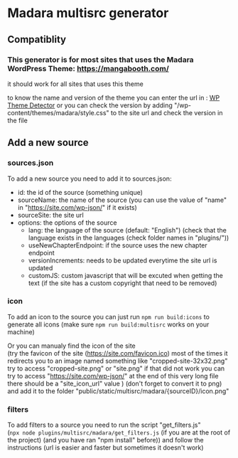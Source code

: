 # Madara multisrc generator

## Compatiblity

### This generator is for most sites that uses the Madara WordPress Theme: https://mangabooth.com/

it should work for all sites that uses this theme

to know the name and version of the theme you can enter the url in : [WP Theme Detector](https://www.wpthemedetector.com)
or you can check the version by adding "/wp-content/themes/madara/style.css"
to the site url and check the version in the file

## Add a new source

### sources.json

To add a new source you need to add it to sources.json:

- id: the id of the source (something unique)
- sourceName: the name of the source (you can use the value of "name" in "https://site.com/wp-json/" if it exists)
- sourceSite: the site url
- options: the options of the source
  - lang: the language of the source (default: "English") (check that the language
    exists in the languages (check folder names in "plugins/"))
  - useNewChapterEndpoint: if the source uses the new chapter endpoint
  - versionIncrements: needs to be updated everytime the site url is updated
  - customJS: custom javascript that will be excuted when getting the text (if
    the site has a custom copyright that need to be removed)

### icon

To add an icon to the source you can just run `npm run build:icons` to generate all icons (make sure `npm run build:multisrc` works on your machine)

Or you can manualy find the icon of the site \
(try the favicon of the site (https://site.com/favicon.ico) most of the times it redirects you to an image named something like "cropped-site-32x32.png" try to access "cropped-site.png" or "site.png" if that did not work you can try to access "https://site.com/wp-json/" at the end of this very long file there should be a "site_icon_url" value
) (don't forget to convert it to png)
and add it to the folder "public/static/multisrc/madara/{sourceID}/icon.png"

### filters

To add filters to a source you need to run the script "get_filters.js" \
(`npx node plugins/multisrc/madara/get_filters.js`
(if you are at the root of the project) (and you have ran "npm install" before))
and follow the instructions (url is easier and faster but sometimes it doesn't work)
